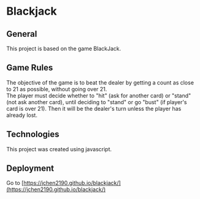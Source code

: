 # Blackjack

## General
This project is based on the game BlackJack.

## Game Rules
The objective of the game is to beat the dealer by getting a count as close to 21 as possible, without going over 21. <br>
The player must decide whether to "hit" (ask for another card) or "stand" (not ask another card), until deciding to "stand" or go "bust" (if player's card is over 21). Then it will be the dealer's turn unless the player has already lost.

## Technologies
This project was created using javascript.

## Deployment

Go to [https://jchen2190.github.io/blackjack/](https://jchen2190.github.io/blackjack/)